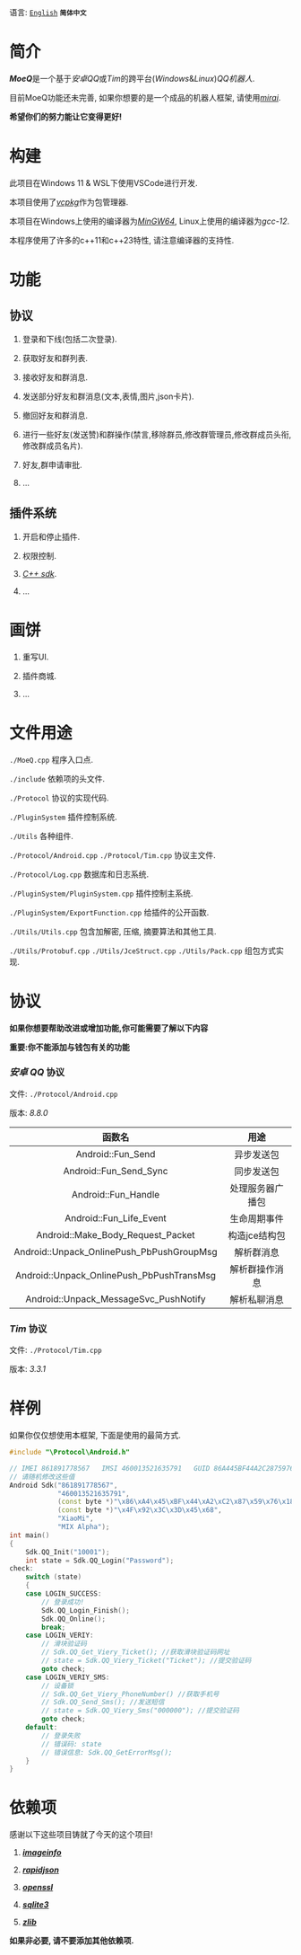 语言: [`English`](https://github.com/YuFanXing/MoeQ/blob/master/README.md) **`简体中文`**

# 简介

***MoeQ***是一个基于*安卓QQ*或*Tim*的跨平台(*Windows*&*Linux*)*QQ机器人*.

目前MoeQ功能还未完善, 如果你想要的是一个成品的机器人框架, 请使用[*mirai*](https://www.google.com).

**希望你们的努力能让它变得更好!**

# 构建

此项目在Windows 11 & WSL下使用VSCode进行开发.

本项目使用了[*vcpkg*](https://github.com/Microsoft/vcpkg)作为包管理器.

本项目在Windows上使用的编译器为[*MinGW64*](http://winlibs.com/), Linux上使用的编译器为*gcc-12*.

本程序使用了许多的c++11和c++23特性, 请注意编译器的支持性.

# 功能

## 协议

1. 登录和下线(包括二次登录).

2. 获取好友和群列表.

3. 接收好友和群消息.

4. 发送部分好友和群消息(文本,表情,图片,json卡片).

5. 撤回好友和群消息.

6. 进行一些好友(发送赞)和群操作(禁言,移除群员,修改群管理员,修改群成员头衔,修改群成员名片).

7. 好友,群申请审批.

8. ...

## 插件系统

1. 开启和停止插件.

2. 权限控制.

3. [*C++ sdk*](https://github.com/MoeQ-Team/mqcppsdk).

4. ...

# 画饼

1. 重写UI.

2. 插件商城.

3. ...

# 文件用途

`./MoeQ.cpp` 程序入口点.

`./include` 依赖项的头文件.

`./Protocol` 协议的实现代码.

`./PluginSystem` 插件控制系统.

`./Utils` 各种组件.

`./Protocol/Android.cpp` `./Protocol/Tim.cpp` 协议主文件.

`./Protocol/Log.cpp` 数据库和日志系统.

`./PluginSystem/PluginSystem.cpp` 插件控制主系统.

`./PluginSystem/ExportFunction.cpp` 给插件的公开函数.

`./Utils/Utils.cpp` 包含加解密, 压缩, 摘要算法和其他工具.

`./Utils/Protobuf.cpp` `./Utils/JceStruct.cpp` `./Utils/Pack.cpp` 组包方式实现.

# 协议

**如果你想要帮助改进或增加功能,你可能需要了解以下内容**

**重要:你不能添加与钱包有关的功能**

### *安卓 QQ* 协议

文件: `./Protocol/Android.cpp` 

版本: *8.8.0*

|                  函数名                   |       用途       |
| :---------------------------------------: | :--------------: |
|          Android::Fun_Send                |    异步发送包    |
|          Android::Fun_Send_Sync           |    同步发送包    |
|            Android::Fun_Handle            | 处理服务器广播包 |
|          Android::Fun_Life_Event          |   生命周期事件   |
|     Android::Make_Body_Request_Packet     |  构造jce结构包   |
| Android::Unpack_OnlinePush_PbPushGroupMsg |    解析群消息    |
| Android::Unpack_OnlinePush_PbPushTransMsg |  解析群操作消息  |
|   Android::Unpack_MessageSvc_PushNotify   |   解析私聊消息   |

### *Tim* 协议

文件: `./Protocol/Tim.cpp`

版本: *3.3.1*

# 样例

如果你仅仅想使用本框架,  下面是使用的最简方式.

```c++
#include "\Protocol\Android.h"

// IMEI 861891778567   IMSI 460013521635791   GUID 86A445BF44A2C287597618F6F36EB68C   MAC 4F923C3D4568   4F:92:3C:3D:45:68
// 请随机修改这些值
Android Sdk("861891778567",
            "460013521635791",
            (const byte *)"\x86\xA4\x45\xBF\x44\xA2\xC2\x87\x59\x76\x18\xF6\xF3\x6E\xB6\x8C",
            (const byte *)"\x4F\x92\x3C\x3D\x45\x68",
            "XiaoMi",
            "MIX Alpha");
int main()
{
    Sdk.QQ_Init("10001");
    int state = Sdk.QQ_Login("Password");
check:
    switch (state)
    {
    case LOGIN_SUCCESS:
        // 登录成功!
        Sdk.QQ_Login_Finish();
        Sdk.QQ_Online();
        break;
    case LOGIN_VERIY:
        // 滑块验证码
        // Sdk.QQ_Get_Viery_Ticket(); //获取滑块验证码网址
        // state = Sdk.QQ_Viery_Ticket("Ticket"); //提交验证码
        goto check;
    case LOGIN_VERIY_SMS:
        // 设备锁
        // Sdk.QQ_Get_Viery_PhoneNumber() //获取手机号
        // Sdk.QQ_Send_Sms(); //发送短信
        // state = Sdk.QQ_Viery_Sms("000000"); //提交验证码
        goto check;
    default:
        // 登录失败
        // 错误码: state
        // 错误信息: Sdk.QQ_GetErrorMsg();
    }
}
```


# 依赖项

感谢以下这些项目铸就了今天的这个项目!

1. ***[imageinfo](https://github.com/xiaozhuai/imageinfo)***

2. ***[rapidjson](https://github.com/Tencent/rapidjson)***

3. ***[openssl](https://github.com/openssl/openssl)***

4. ***[sqlite3](https://github.com/sqlite/sqlite)***

5. ***[zlib](https://github.com/madler/zlib)***

**如果非必要, 请不要添加其他依赖项.**

